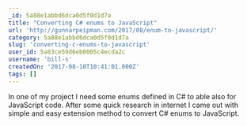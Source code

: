 ```yaml
---
_id: 5a88e1abbd6dca0d5f0d1d7a
title: "Converting C# enums to JavaScript"
url: 'http://gunnarpeipman.com/2017/08/enum-to-javascript/'
category: 5a88e1abbd6dca0d5f0d1d7a
slug: 'converting-c-enums-to-javascript'
user_id: 5a83ce59d6eb0005c4ecda2c
username: 'bill-s'
createdOn: '2017-08-10T10:41:01.000Z'
tags: []
---
```


In one of my project I need some enums defined in C# to able also for JavaScript code. After some quick research in internet I came out with simple and easy extension method to convert C# enums to JavaScript. 
